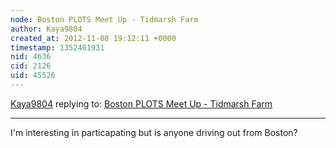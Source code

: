 ```yaml
---
node: Boston PLOTS Meet Up - Tidmarsh Farm
author: Kaya9804
created_at: 2012-11-08 19:12:11 +0000
timestamp: 1352401931
nid: 4636
cid: 2126
uid: 45526
---
```




[Kaya9804](../profile/Kaya9804) replying to: [Boston PLOTS Meet Up - Tidmarsh Farm](../notes/hudonnoodles/10-25-2012/boston-plots-meet-tidmarsh-farm)

----
I'm interesting in particapating but is anyone driving out from Boston?